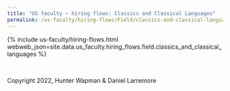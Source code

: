 ```yaml
---
title: "US faculty — hiring flows: Classics and Classical Languages"
permalink: /us-faculty/hiring-flows/Field/classics-and-classical-languages/
---
```


{% include us-faculty/hiring-flows.html webweb_json=site.data.us_faculty.hiring_flows.field.classics_and_classical_languages %}

<br>

Copyright 2022, Hunter Wapman & Daniel Larremore